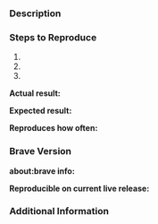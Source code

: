 <!--
Have you searched for similar issues? We have received a lot of feedback and bug reports that we have closed as duplicates. Before submitting this issue, please visit our community site for common ones: https://community.brave.com/c/common-issues
-->

### Description
<!--
[Description of the issue]
-->


### Steps to Reproduce
<!--
Please add a series of steps to reproduce the problem. See https://stackoverflow.com/help/mcve for in depth information on how to create a minimal, complete, and verifiable example.
-->

  1.
  2.
  3.


**Actual result:**
<!--
Please add screenshots if needed.
-->


**Expected result:**


**Reproduces how often:**
<!--
What percentage of the time does it reproduce?
-->


### Brave Version

**about:brave info:**
<!--
Please open about:brave, copy the version information, and paste it.
-->


**Reproducible on current live release:**
<!--
Is this a problem with the live build? It matters for triage reasons.
-->


### Additional Information
<!--
Any additional information, related issues, extra QA steps, configuration or data that might be necessary to reproduce the issue.
-->
